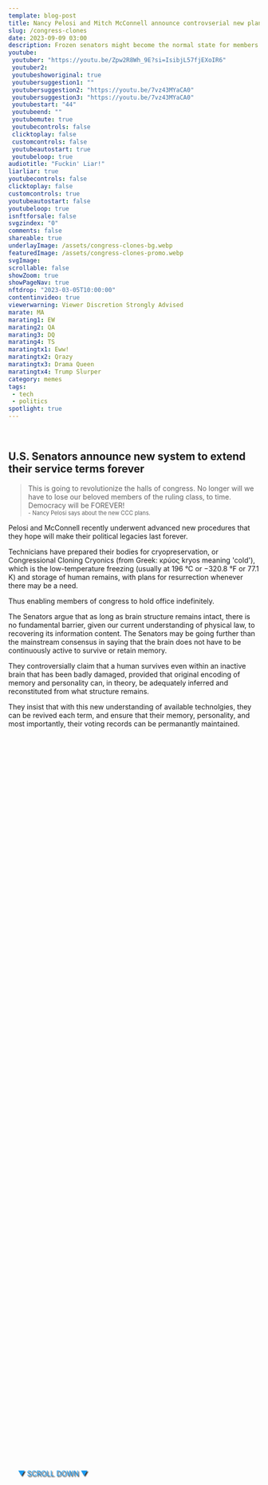 ```yaml
---
template: blog-post
title: Nancy Pelosi and Mitch McConnell announce controvserial new plans for using Congressional Cloning Cryonics (CCC)
slug: /congress-clones
date: 2023-09-09 03:00
description: Frozen senators might become the normal state for members of congress
youtube:
 youtuber: "https://youtu.be/Zpw2R8Wh_9E?si=IsibjL57fjEXoIR6"
 youtuber2: 
 youtubeshoworiginal: true
 youtubersuggestion1: ""
 youtubersuggestion2: "https://youtu.be/7vz43MYaCA0"
 youtubersuggestion3: "https://youtu.be/7vz43MYaCA0"
 youtubestart: "44"
 youtubeend: ""
 youtubemute: true
 youtubecontrols: false
 clicktoplay: false
 customcontrols: false
 youtubeautostart: true
 youtubeloop: true
audiotitle: "Fuckin' Liar!"
liarliar: true
youtubecontrols: false
clicktoplay: false
customcontrols: true
youtubeautostart: false
youtubeloop: true
isnftforsale: false
svgzindex: "0"
comments: false
shareable: true
underlayImage: /assets/congress-clones-bg.webp
featuredImage: /assets/congress-clones-promo.webp
svgImage: 
scrollable: false
showZoom: true
showPageNav: true
nftdrop: "2023-03-05T10:00:00"
contentinvideo: true
viewerwarning: Viewer Discretion Strongly Advised
marate: MA
marating1: EW
marating2: QA
marating3: DQ
marating4: TS
maratingtx1: Eww!
maratingtx2: Qrazy
maratingtx3: Drama Queen
maratingtx4: Trump Slurper
category: memes
tags: 
 - tech
 - politics
spotlight: true
---
```


<div style="position:absolute; top:75vh; text-shadow:2px 2px 2px #333; color:#1D9BF0 !important; padding-left:2vw; animation:fadeout 4s forwards; animation-delay:4s;">
▼ SCROLL DOWN ▼
</div>

<div class="contentinside" style="">
<!-- <img class="" src="/assets/matt-floating-head.webp" width="100%" style=" z-index:-1; opacity:0;
animation: kariFilter1 6s ease-in-out;
animation-delay: 4s;
animation-iteration-count:infinite;
" /> -->


<!-- <div class="bubble bubble-bottom-left" style="position:absolute; width:; top:30%; left:20vw; display:flex; justify-content:center;backdrop-filter: blur(6px);
animation: bubbleBop 9s ease-in;
animation-delay: 6s;
animation-direction: forwards;
animation-iteration-count:1;
opacity:0;
"><span style="font-size:120%; font-weight:bold;"><span style="font-size:160%; font-weight:bold;"></span></div>


<div class="bubble bubble-bottom-right" style="position:absolute; width:50vw; top:50%; right:20vw; display:block; justify-content:center; font-size:110%;backdrop-filter: blur(6px);
animation: bubbleBop1 10s ease-in;
animation-delay:8s;
animation-direction: forwards;
animation-iteration-count:1;
opacity:0;
"><span style="font-weight:bold;"></span></div> -->


</div>

<style>

@keyframes kariFilter1{
	0% { 
		opacity:0; }

	25% {
		/* -webkit-backdrop-filter: blur(15px); 
		backdrop-filter: blur(15px);  */
		opacity:.3;
	}
	50% {
		transform:translateY(1%);
		/* -webkit-backdrop-filter: blur(6px); 
		backdrop-filter: blur(6px);  */
		opacity:.8;
	}
	75% {
		transform:translateY(-1%);
		/* -webkit-backdrop-filter: blur(12px); 
		backdrop-filter: blur(12px);  */
		opacity:.7;
	}
	100% { 
		transform:translateY(1%);
		/* -webkit-backdrop-filter: blur(8px); 
		backdrop-filter: blur(8px);  */
		opacity:.2;
	}
  }


</style>




<div class="contentbody" style="text-align:left !important; margin-top:0;">


<br />


## U.S. Senators announce new system to extend their service terms forever


<blockquote>
This is going to revolutionize the halls of congress. No longer will we have to lose our beloved members of the ruling class, to time. Democracy will be FOREVER!
<br /><span style="font-size:80%;">- Nancy Pelosi says about the new CCC plans.</span>
 </blockquote>


Pelosi and McConnell recently underwent advanced new procedures that they hope will make their political legacies last forever.

Technicians have prepared their bodies for cryopreservation, or Congressional Cloning Cryonics (from Greek: κρύος kryos meaning 'cold'), which is the low-temperature freezing (usually at 196 °C or −320.8 °F or 77.1 K) and storage of human remains, with plans for resurrection whenever there may be a need. 

Thus enabling members of congress to hold  office indefinitely.

The Senators argue that as long as brain structure remains intact, there is no fundamental barrier, given our current understanding of physical law, to recovering its information content. The Senators may be going further than the mainstream consensus in saying that the brain does not have to be continuously active to survive or retain memory.

They controversially claim that a human survives even within an inactive brain that has been badly damaged, provided that original encoding of memory and personality can, in theory, be adequately inferred and reconstituted from what structure remains.

They insist that with this new understanding of available technolgies, they can be revived each term, and ensure that their memory, personality, and most importantly, their voting records can be permanantly maintained.























</div>